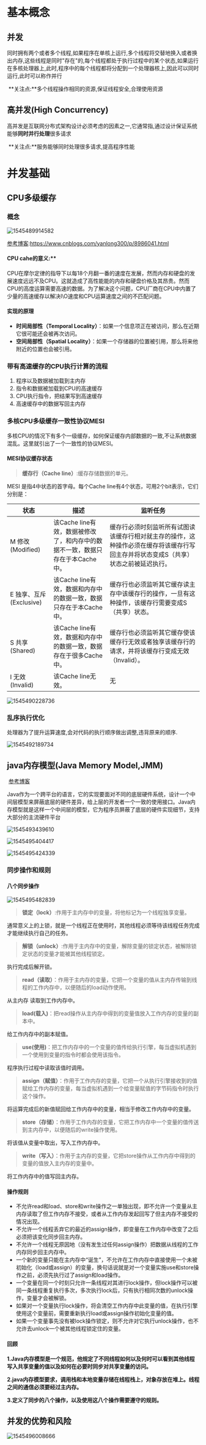 # 基本概念



## 并发

​	同时拥有两个或者多个线程,如果程序在单核上运行,多个线程将交替地换入或者换出内存,这些线程是同时"存在"的,每个线程都处于执行过程中的某个状态,如果运行在多核处理器上,此时,程序中的每个线程都将分配到一个处理器核上,因此可以同时运行,此时可以称作并行

​	**关注点:**多个线程操作相同的资源,保证线程安全,合理使用资源

## 高并发(High Concurrency)

​	高并发是互联网分布式架构设计必须考虑的因素之一,它通常指,通过设计保证系统能够**同时并行处理**很多请求

​	**关注点:**服务能够同时处理很多请求,提高程序性能

# 并发基础

## CPU多级缓存

### 概念

![1545489914582](assets/1545489914582.png)

[参考博客](https://www.cnblogs.com/yanlong300/p/8986041.html):https://www.cnblogs.com/yanlong300/p/8986041.html

#### CPU cahe的意义:**

​	CPU在摩尔定律的指导下以每18个月翻一番的速度在发展，然而内存和硬盘的发展速度远远不及CPU。这就造成了高性能能的内存和硬盘价格及其昂贵。然而CPU的高度运算需要高速的数据。为了解决这个问题，CPU厂商在CPU中内置了少量的高速缓存以解决I\O速度和CPU运算速度之间的不匹配问题。

#### 实现的原理

* **时间局部性（Temporal Locality）**：如果一个信息项正在被访问，那么在近期它很可能还会被再次访问。
* **空间局部性（Spatial Locality）**：如果一个存储器的位置被引用，那么将来他附近的位置也会被引用。

### 带有高速缓存的CPU执行计算的流程

1. 程序以及数据被加载到主内存
2. 指令和数据被加载到CPU的高速缓存
3. CPU执行指令，把结果写到高速缓存
4. 高速缓存中的数据写回主内存

### 多核CPU多级缓存一致性协议MESI

多核CPU的情况下有多个一级缓存，如何保证缓存内部数据的一致,不让系统数据混乱。这里就引出了一个一致性的协议MESI。

#### MESI协议缓存状态

> **缓存行（Cache line）**:缓存存储数据的单元。

MESI 是指4中状态的首字母。每个Cache line有4个状态，可用2个bit表示，它们分别是：

| 状态                     | 描述                                                         | 监听任务                                                     |
| ------------------------ | ------------------------------------------------------------ | ------------------------------------------------------------ |
| M 修改 (Modified)        | 该Cache line有效，数据被修改了，和内存中的数据不一致，数据只存在于本Cache中。 | 缓存行必须时刻监听所有试图读该缓存行相对就主存的操作，这种操作必须在缓存将该缓存行写回主存并将状态变成S（共享）状态之前被延迟执行。 |
| E 独享、互斥 (Exclusive) | 该Cache line有效，数据和内存中的数据一致，数据只存在于本Cache中。 | 缓存行也必须监听其它缓存读主存中该缓存行的操作，一旦有这种操作，该缓存行需要变成S（共享）状态。 |
| S 共享 (Shared)          | 该Cache line有效，数据和内存中的数据一致，数据存在于很多Cache中。 | 缓存行也必须监听其它缓存使该缓存行无效或者独享该缓存行的请求，并将该缓存行变成无效（Invalid）。 |
| I 无效 (Invalid)         | 该Cache line无效。                                           | 无                                                           |

![1545490228736](assets/1545490228736.png)

### 乱序执行优化

​	处理器为了提升运算速度,会对代码的执行顺序做出调整,违背原来的顺序.

![1545492189734](assets/1545492189734.png)

## java内存模型(Java Memory Model,JMM)

​	[参考博客](https://www.cnblogs.com/yanlong300/p/9009687.html)

​	Java作为一个跨平台的语言，它的实现要面对不同的底层硬件系统，设计一个中间层模型来屏蔽底层的硬件差异，给上层的开发者一个一致的使用接口。Java内存模型就是这样一个中间层的模型，它为程序员屏蔽了底层的硬件实现细节，支持大部分的主流硬件平台

![1545493439610](assets/1545493439610.png)

![1545495404417](assets/1545495404417.png)

![1545495424339](assets/1545495424339.png)

### 同步操作和规则

#### 八个同步操作

![1545495482839](assets/1545495482839.png)

> **锁定（lock）**:作用于主内存中的变量，将他标记为一个线程独享变量。

通常意义上的上锁，就是一个线程正在使用时，其他线程必须等待该线程任务完成才能继续执行自己的任务。

> **解锁（unlock）**:作用于主内存中的变量，解除变量的锁定状态，被解除锁定状态的变量才能被其他线程锁定。

执行完成后解开锁。

> **read（读取）**：作用于主内存的变量，它把一个变量的值从主内存传输到线程的工作内存中，以便随后的load动作使用。

从主内存 读取到工作内存中。

> **load(载入)**：把read操作从主内存中得到的变量值放入工作内存的变量的副本中。

给工作内存中的副本赋值。

> **use(使用)**：把工作内存中的一个变量的值传给执行引擎，每当虚拟机遇到一个使用到变量的指令时都会使用该指令。

程序执行过程中读取该值时调用。

> **assign（赋值）**：作用于工作内存的变量，它把一个从执行引擎接收到的值赋给工作内存的变量，每当虚拟机遇到一个给变量赋值的字节码指令时执行这个操作。

将运算完成后的新值赋回给工作内存中的变量，相当于修改工作内存中的变量。

> **store（存储）**：作用于工作内存的变量，它把工作内存中一个变量的值传送到主内存中，以便随后的write操作使用。

将该值从变量中取出，写入工作内存中。

> **write（写入）**：作用于主内存的变量，它把store操作从工作内存中得到的变量的值放入主内存的变量中。

将工作内存中的值写回主内存。

#### 操作规则

- 不允许read和load、store和write操作之一单独出现，即不允许一个变量从主内存读取了但工作内存不接受，或者从工作内存发起回写了但主内存不接受的情况出现。
- 不允许一个线程丢弃它的最近的assign操作，即变量在工作内存中改变了之后必须把该变化同步回主内存。
- 不允许一个线程无原因地（没有发生过任何assign操作）把数据从线程的工作内存同步回主内存中。
- 一个新的变量只能在主内存中“诞生”，不允许在工作内存中直接使用一个未被初始化（load或assign）的变量，换句话说就是对一个变量实施use和store操作之前，必须先执行过了assign和load操作。
- 一个变量在同一个时刻只允许一条线程对其进行lock操作，但lock操作可以被同一条线程重复执行多次，多次执行lock后，只有执行相同次数的unlock操作，变量才会被解锁。
- 如果对一个变量执行lock操作，将会清空工作内存中此变量的值，在执行引擎使用这个变量前，需要重新执行load或assign操作初始化变量的值。
- 如果一个变量事先没有被lock操作锁定，则不允许对它执行unlock操作，也不允许去unlock一个被其他线程锁定住的变量。

#### 回顾

**1.Java内存模型是一个规范，他规定了不同线程如何以及何时可以看到其他线程写入共享变量的值以及如何在必要时同步对共享变量的访问。**

**2.java内存模型要求，调用栈和本地变量存储在线程栈上，对象存放在堆上。线程之间的通信必须要经过主内存。**

**3.定义了同步的八个操作，以及使用这八个操作需要遵守的规则。**

## 并发的优势和风险

![1545496008666](assets/1545496008666.png)